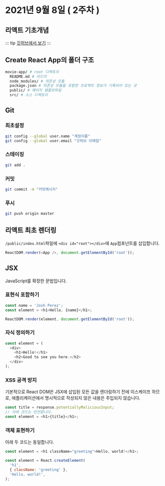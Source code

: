 # 2021년 9월 8일 ( 2주차 )

## 리액트 기초개념

::: tip
[깃허브에서 보기](https://dalcon10028.github.io/movie_app_2021/tree/master/docs/src/review-note/2021-09-08)
:::

## Create React App의 폴더 구조

```bash
movie-app/ # root 디렉토리
  README.md # 리드미
  node_modules/ # 의존성 모듈
  package.json # 의존성 모듈을 포함한 프로젝트 정보가 기록되어 있는 곳
  public/ # 페이지 템플릿파일
  src/ # 소스 디렉토리
```

## Git

### 최초설정

```bash
git config --global user.name "계정이름"
git config --global user.email "깃허브 이메일"
```

### 스테이징

```bash
git add .
```

### 커밋

```bash
git commit -m "커밋메시지"
```

### 푸시

```bash
git push origin master
```

## 리액트 최초 렌더링

`/public/index.html`파일에 `<div id="root"></div>`에 `App`컴포넌트를 삽입합니다.

```javascript
ReactDOM.render(<App />, document.getElementById('root'));
```

## JSX

JavaScript를 확장한 문법입니다.

### 표현식 포함하기

```javascript
const name = 'Josh Perez';
const element = <h1>Hello, {name}</h1>;

ReactDOM.render(element, document.getElementById('root'));
```

### 자식 정의하기

```javascript
const element = (
  <div>
    <h1>Hello!</h1>
    <h2>Good to see you here.</h2>
  </div>
);
```

### XSS 공격 방지

기본적으로 React DOM은 JSX에 삽입된 모든 값을 렌더링하기 전에 이스케이프 하므로, 애플리케이션에서 명시적으로 작성되지 않은 내용은 주입되지 않습니다.

```javascript
const title = response.potentiallyMaliciousInput;
// 아래 코드는 안전합니다.
const element = <h1>{title}</h1>;
```

### 객체 표현하기

아래 두 코드는 동일합니다.

```javascript
const element = <h1 className="greeting">Hello, world!</h1>;
```

```javascript
const element = React.createElement(
  'h1',
  { className: 'greeting' },
  'Hello, world!',
);
```
